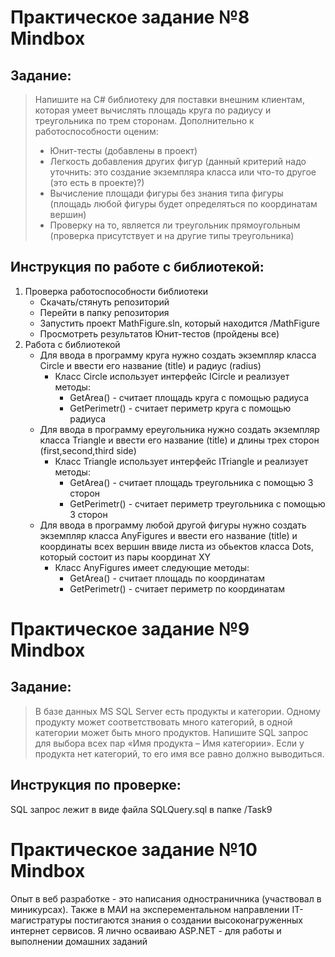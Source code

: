 
# Практическое задание №8 Mindbox
## Задание:
> Напишите на C# библиотеку для поставки внешним клиентам, которая умеет вычислять площадь круга по радиусу и треугольника по трем сторонам. 
> Дополнительно к работоспособности оценим:
>* Юнит-тесты (добавлены в проект)
>* Легкость добавления других фигур (данный критерий надо уточнить: это создание экземпляра класса или что-то другое (это есть в проекте)?)
>* Вычисление площади фигуры без знания типа фигуры (площадь любой фигуры будет определяться по координатам вершин)
>* Проверку на то, является ли треугольник прямоугольным (проверка присутствует и на другие типы треугольника)


## Инструкция по работе с библиотекой:
1. Проверка работоспособности библиотеки
   * Скачать/стянуть репозиторий
   * Перейти в папку репозитория
   * Запустить проект MathFigure.sln, который находится /MathFigure
   * Просмотреть результатов Юнит-тестов (пройдены все)
2. Работа с библиотекой
   * Для ввода в программу круга нужно создать экземпляр класса Circle  и ввести его название (title) и радиус (radius)
     * Класс Circle использует интерфейс ICircle и реализует методы:
       * GetArea() - считает площадь круга с помощью радиуса
       * GetPerimetr() - считает периметр круга с помощью радиуса
    * Для ввода в программу ереугольника нужно создать экземпляр класса Triangle  и ввести его название (title) и длины трех сторон (first,second,third side)
      * Класс Triangle использует интерфейс ITriangle и реализует методы:
        * GetArea() - считает площадь треугольника с помощью 3 сторон
        * GetPerimetr() - считает периметр треугольника с помощью 3 сторон
    * Для ввода в программу любой другой фигуры нужно создать экземпляр класса AnyFigures  и ввести его название (title) и координаты всех вершин ввиде листа из обьектов класса Dots, который состоит из пары координат XY
      * Класс AnyFigures имеет следующие методы:
        * GetArea() - считает площадь по координатам
        * GetPerimetr() - считает периметр по координатам

# Практическое задание №9 Mindbox
## Задание:
> В базе данных MS SQL Server есть продукты и категории. Одному продукту может соответствовать много категорий, 
> в одной категории может быть много продуктов. Напишите SQL запрос для выбора всех пар «Имя продукта – Имя категории». 
> Если у продукта нет категорий, то его имя все равно должно выводиться.
## Инструкция по проверке:
SQL запрос лежит в виде файла SQLQuery.sql в папке /Task9

# Практическое задание №10 Mindbox
Опыт в веб разработке - это написания одностраничника (участвовал в миникурсах). Также в МАИ на эксперементальном направлении IT-магистратуры постигаются знания о создании высоконагруженных интернет сервисов. Я лично осваиваю ASP.NET - для работы и выполнении домашних заданий
